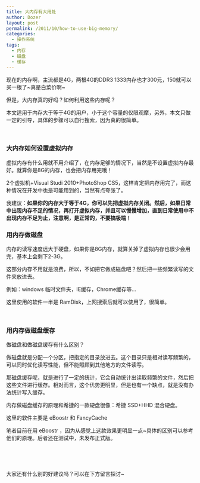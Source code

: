 ```yaml
---
title: 大内存有大用处
author: Dozer
layout: post
permalink: /2011/10/how-to-use-big-memory/
categories:
  - 操作系统
tags:
  - 内存
  - 磁盘
  - 缓存
---
```


现在的内存啊，主流都是4G，两根4G的DDR3 1333内存也才300元，150就可以买一根了~真是白菜价啊~

但是，大内存真的好吗？如何利用这些内存呢？

本文适用于内存大于等于4G的用户，小于这个容量的仅限观摩，另外，本文只做一定的引导，具体的步骤可以自行搜索，因为真的很简单。

&nbsp;

### <span id="i">大内存如何设置虚拟内存</span>

虚拟内存有什么用就不用介绍了，在内存足够的情况下，当然是不设置虚拟内存最好。就算你是8G的内存，也会把内存用完哦！

2个虚拟机+Visual Studi 2010+PhotoShop CS5，这样肯定把内存用完了，而这种情况在开发中也是可能用到的，当然有点夸张了。

我建议：**如果你的内存大于等于4G，你可以先把虚拟内存关闭。然后，如果日常中出现内存不足的情况，再打开虚拟内存，并且可以慢慢增加，直到日常使用中不出现内存不足为止，注意啊，是正常的，不要搞极端！**

<!--more-->

### <span id="i-2">用内存做磁盘</span>

内存的读写速度远大于硬盘，如果你是8G内存，就算关掉了虚拟内存也很少会用完，基本上会剩下2-3G。

这部分内存不用就是浪费，所以，不如把它做成磁盘吧？然后把一些频繁读写的文件夹放进去。

例如：windows 临时文件夹，IE缓存，Chrome缓存等…

这里使用的软件一半是 RamDisk，上网搜索后就可以使用了，很简单。

&nbsp;

### <span id="i-3">用内存做磁盘缓存</span>

做磁盘和做磁盘缓存有什么区别？

做磁盘就是分配一个分区，把指定的目录放进去。这个目录只是相对读写频繁的，可以同时优化读写性能，但不能照顾到其他地方的文件读写。

那磁盘缓存呢，就是进行了一定的统计，它会自动统计出读取频繁的文件，然后把这些文件进行缓存。相对而言，这个优势更明显，但是也有一个缺点，就是没有办法统计写入缓存。

内存做磁盘缓存的原理和希捷的一款硬盘很像：希捷 SSD+HHD 混合硬盘。

这里的软件主要是 eBoostr 和 FancyCache

笔者目前在用 eBoostr ，因为从感觉上这款效果更明显一点~具体的区别可以参考他们的原理。后者还在测试中，未发布正式版。

&nbsp;

&nbsp;

大家还有什么别的好建议吗？可以在下方留言探讨~
